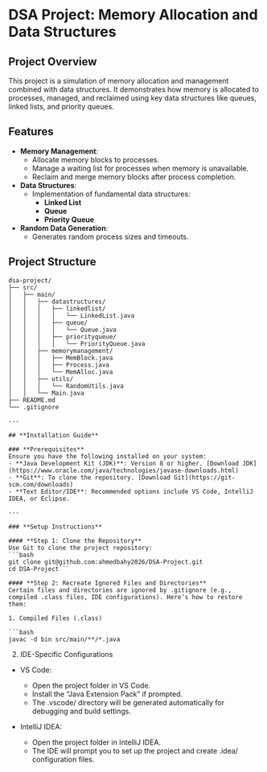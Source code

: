# **DSA Project: Memory Allocation and Data Structures**

## **Project Overview**
This project is a simulation of memory allocation and management combined with data structures. It demonstrates how memory is allocated to processes, managed, and reclaimed using key data structures like queues, linked lists, and priority queues.

## **Features**
- **Memory Management**:
  - Allocate memory blocks to processes.
  - Manage a waiting list for processes when memory is unavailable.
  - Reclaim and merge memory blocks after process completion.
- **Data Structures**:
  - Implementation of fundamental data structures:
    - **Linked List**
    - **Queue**
    - **Priority Queue**
- **Random Data Generation**:
  - Generates random process sizes and timeouts.

## **Project Structure**
```plaintext
dsa-project/
├── src/
│   ├── main/
│   │   ├── datastructures/
│   │   │   ├── linkedlist/
│   │   │   │   └── LinkedList.java
│   │   │   ├── queue/
│   │   │   │   └── Queue.java
│   │   │   ├── priorityqueue/
│   │   │   │   └── PriorityQueue.java
│   │   ├── memorymanagement/
│   │   │   ├── MemBlock.java
│   │   │   ├── Process.java
│   │   │   └── MemAlloc.java
│   │   ├── utils/
│   │   │   └── RandomUtils.java
│   │   └── Main.java
├── README.md
└── .gitignore

---

## **Installation Guide**

### **Prerequisites**
Ensure you have the following installed on your system:
- **Java Development Kit (JDK)**: Version 8 or higher. [Download JDK](https://www.oracle.com/java/technologies/javase-downloads.html)
- **Git**: To clone the repository. [Download Git](https://git-scm.com/downloads)
- **Text Editor/IDE**: Recommended options include VS Code, IntelliJ IDEA, or Eclipse.

---

### **Setup Instructions**

#### **Step 1: Clone the Repository**
Use Git to clone the project repository:
```bash
git clone git@github.com:ahmedbahy2026/DSA-Project.git
cd DSA-Project```

#### **Step 2: Recreate Ignored Files and Directories**
Certain files and directories are ignored by .gitignore (e.g., compiled .class files, IDE configurations). Here’s how to restore them:

1. Compiled Files (.class)

```bash
javac -d bin src/main/**/*.java
```

2. IDE-Specific Configurations
- VS Code: 
    - Open the project folder in VS Code.
    - Install the “Java Extension Pack” if prompted.
    - The .vscode/ directory will be generated automatically for debugging and build settings.

- IntelliJ IDEA:
    - Open the project folder in IntelliJ IDEA.
    - The IDE will prompt you to set up the project and create .idea/ configuration files.
